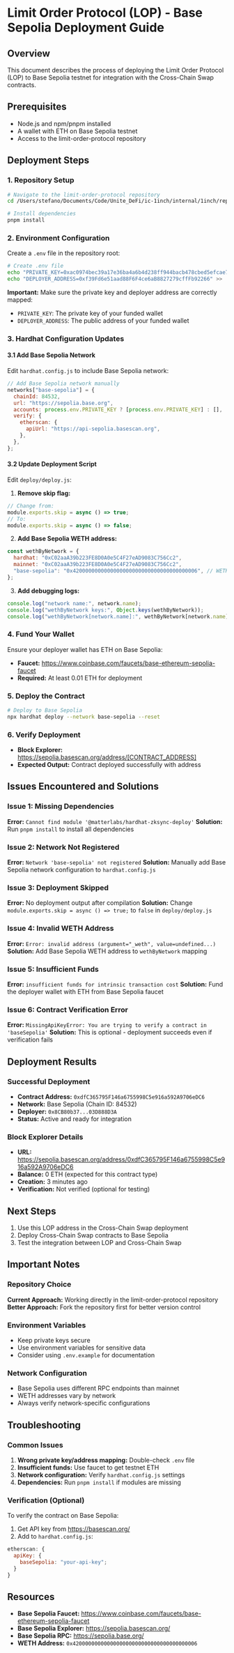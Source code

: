 # Limit Order Protocol (LOP) - Base Sepolia Deployment Guide

## Overview

This document describes the process of deploying the Limit Order Protocol (LOP) to Base Sepolia testnet for integration with the Cross-Chain Swap contracts.

## Prerequisites

- Node.js and npm/pnpm installed
- A wallet with ETH on Base Sepolia testnet
- Access to the limit-order-protocol repository

## Deployment Steps

### 1. Repository Setup

```bash
# Navigate to the limit-order-protocol repository
cd /Users/stefano/Documents/Code/Unite_DeFi/ic-1inch/internal/1inch/repos/limit-order-protocol

# Install dependencies
pnpm install
```

### 2. Environment Configuration

Create a `.env` file in the repository root:

```bash
# Create .env file
echo "PRIVATE_KEY=0xac0974bec39a17e36ba4a6b4d238ff944bacb478cbed5efcae784d7bf4f2ff80" > .env
echo "DEPLOYER_ADDRESS=0xf39Fd6e51aad88F6F4ce6aB8827279cffFb92266" >> .env
```

**Important:** Make sure the private key and deployer address are correctly mapped:

- `PRIVATE_KEY`: The private key of your funded wallet
- `DEPLOYER_ADDRESS`: The public address of your funded wallet

### 3. Hardhat Configuration Updates

#### 3.1 Add Base Sepolia Network

Edit `hardhat.config.js` to include Base Sepolia network:

```javascript
// Add Base Sepolia network manually
networks["base-sepolia"] = {
  chainId: 84532,
  url: "https://sepolia.base.org",
  accounts: process.env.PRIVATE_KEY ? [process.env.PRIVATE_KEY] : [],
  verify: {
    etherscan: {
      apiUrl: "https://api-sepolia.basescan.org",
    },
  },
};
```

#### 3.2 Update Deployment Script

Edit `deploy/deploy.js`:

1. **Remove skip flag:**

```javascript
// Change from:
module.exports.skip = async () => true;
// To:
module.exports.skip = async () => false;
```

2. **Add Base Sepolia WETH address:**

```javascript
const wethByNetwork = {
  hardhat: "0xC02aaA39b223FE8D0A0e5C4F27eAD9083C756Cc2",
  mainnet: "0xC02aaA39b223FE8D0A0e5C4F27eAD9083C756Cc2",
  "base-sepolia": "0x4200000000000000000000000000000000000006", // WETH on Base Sepolia
};
```

3. **Add debugging logs:**

```javascript
console.log("network name:", network.name);
console.log("wethByNetwork keys:", Object.keys(wethByNetwork));
console.log("wethByNetwork[network.name]:", wethByNetwork[network.name]);
```

### 4. Fund Your Wallet

Ensure your deployer wallet has ETH on Base Sepolia:

- **Faucet:** https://www.coinbase.com/faucets/base-ethereum-sepolia-faucet
- **Required:** At least 0.01 ETH for deployment

### 5. Deploy the Contract

```bash
# Deploy to Base Sepolia
npx hardhat deploy --network base-sepolia --reset
```

### 6. Verify Deployment

- **Block Explorer:** https://sepolia.basescan.org/address/[CONTRACT_ADDRESS]
- **Expected Output:** Contract deployed successfully with address

## Issues Encountered and Solutions

### Issue 1: Missing Dependencies

**Error:** `Cannot find module '@matterlabs/hardhat-zksync-deploy'`
**Solution:** Run `pnpm install` to install all dependencies

### Issue 2: Network Not Registered

**Error:** `Network 'base-sepolia' not registered`
**Solution:** Manually add Base Sepolia network configuration to `hardhat.config.js`

### Issue 3: Deployment Skipped

**Error:** No deployment output after compilation
**Solution:** Change `module.exports.skip = async () => true;` to `false` in `deploy/deploy.js`

### Issue 4: Invalid WETH Address

**Error:** `Error: invalid address (argument="_weth", value=undefined...)`
**Solution:** Add Base Sepolia WETH address to `wethByNetwork` mapping

### Issue 5: Insufficient Funds

**Error:** `insufficient funds for intrinsic transaction cost`
**Solution:** Fund the deployer wallet with ETH from Base Sepolia faucet

### Issue 6: Contract Verification Error

**Error:** `MissingApiKeyError: You are trying to verify a contract in 'baseSepolia'`
**Solution:** This is optional - deployment succeeds even if verification fails

## Deployment Results

### Successful Deployment

- **Contract Address:** `0xdfC365795F146a6755998C5e916a592A9706eDC6`
- **Network:** Base Sepolia (Chain ID: 84532)
- **Deployer:** `0x8CB80b37...03D888D3A`
- **Status:** Active and ready for integration

### Block Explorer Details

- **URL:** https://sepolia.basescan.org/address/0xdfC365795F146a6755998C5e916a592A9706eDC6
- **Balance:** 0 ETH (expected for this contract type)
- **Creation:** 3 minutes ago
- **Verification:** Not verified (optional for testing)

## Next Steps

1. Use this LOP address in the Cross-Chain Swap deployment
2. Deploy Cross-Chain Swap contracts to Base Sepolia
3. Test the integration between LOP and Cross-Chain Swap

## Important Notes

### Repository Choice

**Current Approach:** Working directly in the limit-order-protocol repository
**Better Approach:** Fork the repository first for better version control

### Environment Variables

- Keep private keys secure
- Use environment variables for sensitive data
- Consider using `.env.example` for documentation

### Network Configuration

- Base Sepolia uses different RPC endpoints than mainnet
- WETH addresses vary by network
- Always verify network-specific configurations

## Troubleshooting

### Common Issues

1. **Wrong private key/address mapping:** Double-check `.env` file
2. **Insufficient funds:** Use faucet to get testnet ETH
3. **Network configuration:** Verify `hardhat.config.js` settings
4. **Dependencies:** Run `pnpm install` if modules are missing

### Verification (Optional)

To verify the contract on Base Sepolia:

1. Get API key from https://basescan.org/
2. Add to `hardhat.config.js`:

```javascript
etherscan: {
  apiKey: {
    baseSepolia: "your-api-key";
  }
}
```

## Resources

- **Base Sepolia Faucet:** https://www.coinbase.com/faucets/base-ethereum-sepolia-faucet
- **Base Sepolia Explorer:** https://sepolia.basescan.org/
- **Base Sepolia RPC:** https://sepolia.base.org/
- **WETH Address:** `0x4200000000000000000000000000000000000006`
